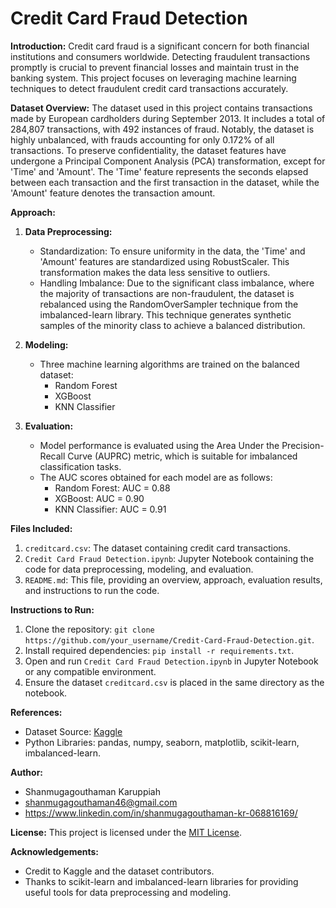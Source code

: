 # **Credit Card Fraud Detection**

**Introduction:**
Credit card fraud is a significant concern for both financial institutions and consumers worldwide. Detecting fraudulent transactions promptly is crucial to prevent financial losses and maintain trust in the banking system. This project focuses on leveraging machine learning techniques to detect fraudulent credit card transactions accurately.

**Dataset Overview:**
The dataset used in this project contains transactions made by European cardholders during September 2013. It includes a total of 284,807 transactions, with 492 instances of fraud. Notably, the dataset is highly unbalanced, with frauds accounting for only 0.172% of all transactions. To preserve confidentiality, the dataset features have undergone a Principal Component Analysis (PCA) transformation, except for 'Time' and 'Amount'. The 'Time' feature represents the seconds elapsed between each transaction and the first transaction in the dataset, while the 'Amount' feature denotes the transaction amount.

**Approach:**
1. **Data Preprocessing:**
   - Standardization: To ensure uniformity in the data, the 'Time' and 'Amount' features are standardized using RobustScaler. This transformation makes the data less sensitive to outliers.
   - Handling Imbalance: Due to the significant class imbalance, where the majority of transactions are non-fraudulent, the dataset is rebalanced using the RandomOverSampler technique from the imbalanced-learn library. This technique generates synthetic samples of the minority class to achieve a balanced distribution.

2. **Modeling:**
   - Three machine learning algorithms are trained on the balanced dataset:
     - Random Forest
     - XGBoost
     - KNN Classifier

3. **Evaluation:**
   - Model performance is evaluated using the Area Under the Precision-Recall Curve (AUPRC) metric, which is suitable for imbalanced classification tasks.
   - The AUC scores obtained for each model are as follows:
     - Random Forest: AUC = 0.88
     - XGBoost: AUC = 0.90
     - KNN Classifier: AUC = 0.91

**Files Included:**
1. `creditcard.csv`: The dataset containing credit card transactions.
2. `Credit Card Fraud Detection.ipynb`: Jupyter Notebook containing the code for data preprocessing, modeling, and evaluation.
3. `README.md`: This file, providing an overview, approach, evaluation results, and instructions to run the code.

**Instructions to Run:**
1. Clone the repository: `git clone https://github.com/your_username/Credit-Card-Fraud-Detection.git`.
2. Install required dependencies: `pip install -r requirements.txt`.
3. Open and run `Credit Card Fraud Detection.ipynb` in Jupyter Notebook or any compatible environment.
4. Ensure the dataset `creditcard.csv` is placed in the same directory as the notebook.

**References:**
- Dataset Source: [Kaggle](https://www.kaggle.com/mlg-ulb/creditcardfraud)
- Python Libraries: pandas, numpy, seaborn, matplotlib, scikit-learn, imbalanced-learn.

**Author:**
- Shanmugagouthaman Karuppiah
- shanmugagouthaman46@gmail.com
- https://www.linkedin.com/in/shanmugagouthaman-kr-068816169/


**License:**
This project is licensed under the [MIT License](https://opensource.org/licenses/MIT).

**Acknowledgements:**
- Credit to Kaggle and the dataset contributors.
- Thanks to scikit-learn and imbalanced-learn libraries for providing useful tools for data preprocessing and modeling.

